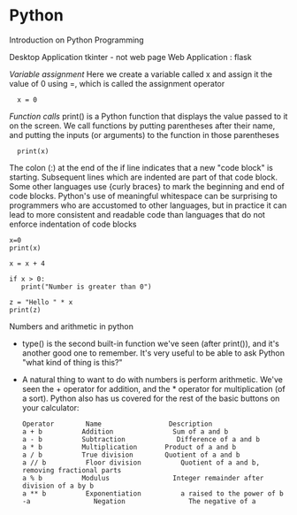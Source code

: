 # Python
Introduction on Python Programming

Desktop Application tkinter - not web page
Web Application : flask


   _Variable assignment_ Here we create a variable called x and assign it the value of 0 using =, which is called the assignment operator
            
      x = 0
   _Function calls_ print() is a Python function that displays the value passed to it on the screen. We call functions by putting parentheses after their name, and putting the inputs (or arguments) to the function in those parentheses
   
      print(x)
   The colon (:) at the end of the if line indicates that a new "code block" is starting. Subsequent lines which are indented are part of that code block. Some other languages use {curly braces} to mark the beginning and end of code blocks. Python's use of meaningful whitespace can be surprising to programmers who are accustomed to other languages, but in practice it can lead to more consistent and readable code than languages that do not enforce indentation of code blocks
   
    x=0
    print(x)

    x = x + 4

    if x > 0:
       print("Number is greater than 0")
    
    z = "Hello " * x
    print(z)  
                
Numbers and arithmetic in python
* type() is the second built-in function we've seen (after print()), and it's another good one to remember. It's very useful to be able to ask Python "what kind of thing is this?"

* A natural thing to want to do with numbers is perform arithmetic. We've seen the + operator for addition, and the * operator for multiplication (of a sort). Python also has us covered for the rest of the basic buttons on your calculator:

      Operator	      Name	               Description
      a + b	         Addition	            Sum of a and b
      a - b	         Subtraction	         Difference of a and b
      a * b	         Multiplication	      Product of a and b
      a / b	         True division	      Quotient of a and b
      a // b	      Floor division	      Quotient of a and b, removing fractional parts
      a % b	         Modulus	            Integer remainder after division of a by b
      a ** b	      Exponentiation	      a raised to the power of b
      -a	            Negation	            The negative of a
